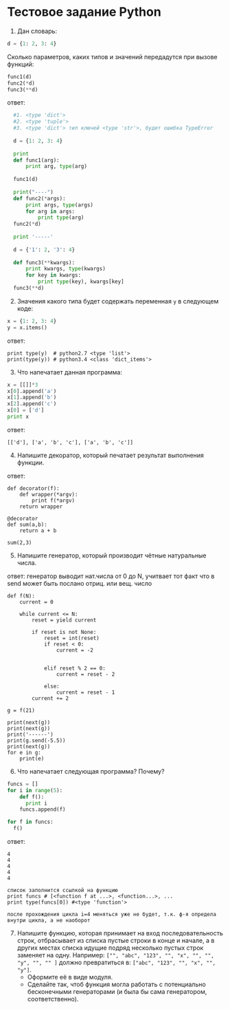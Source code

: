 # Тестовое задание Python

1. Дан словарь:
  ```python
  d = {1: 2, 3: 4}
  ```
  Сколько параметров, каких типов и значений передадутся при вызове функций:
  ```python
  func1(d)
  func2(*d)
  func3(**d)
  ```
  
  ответ:
  ```python
	#1. <type 'dict'>
	#2. <type 'tuple'>
	#3. <type 'dict'> тип ключей <type 'str'>, будет ошибка TypeError
	
	d = {1: 2, 3: 4}
	
	print
	def func1(arg):
		print arg, type(arg)
	
	func1(d)
	
	print("----")
	def func2(*args):
		print args, type(args)
		for arg in args:
			print type(arg)
	func2(*d)
	
	print '-----'
	
	d = {'1': 2, '3': 4}
	
	def func3(**kwargs):
		print kwargs, type(kwargs)
		for key in kwargs:
			print type(key), kwargs[key]
	func3(**d)
```

2. Значения какого типа будет содержать переменная `y` в следующем коде:
  ```python
  x = {1: 2, 3: 4}
  y = x.items()
  ```
  
  ответ:
  ```
  print type(y)  # python2.7 <type 'list'>
  print(type(y)) # python3.4 <class 'dict_items'>
  ```


3. Что напечатает данная программа:
  ```python
  x = [[]]*3
  x[0].append('a')
  x[1].append('b')
  x[2].append('c')
  x[0] = ['d']
  print x
  ```
  
  ответ:
  ```
  [['d'], ['a', 'b', 'c'], ['a', 'b', 'c']]
  ```


4. Напишите декоратор, который печатает результат выполнения функции.

ответ:
```
def decorator(f):
    def wrapper(*argv):
        print f(*argv)
    return wrapper
    
@decorator
def sum(a,b):
	return a + b

sum(2,3)
```

5. Напишите генератор, который производит чётные натуральные числа.

ответ:
генератор выводит нат.числа от 0 до N, учитвает тот факт что в send может быть послано отриц. или вещ. число

```
def f(N):
    current = 0
    
    while current <= N:
        reset = yield current

        if reset is not None:
            reset = int(reset)
            if reset < 0:
                current = -2


            elif reset % 2 == 0:
                current = reset - 2
                            
            else:
                current = reset - 1
        current += 2
        
g = f(21)

print(next(g))
print(next(g))
print('------')
print(g.send(-5.5))
print(next(g))
for e in g:
    print(e)
```

6. Что напечатает следующая программа? Почему?
  ```python
  funcs = []
  for i in range(5):
      def f():
        print i
      funcs.append(f)

  for f in funcs:
    f()
  ```
    
  ответ:
  ```
  4
  4
  4
  4
  4
  
  список заполнится ссылкой на функцию
  print funcs # [<function f at ...>, <function...>, ...
  print type(funcs[0]) #<type 'function'>
  
  после прохождения цикла i=4 меняться уже не будет, т.к. ф-я определа внутри цикла, а не наоборот
  ```

7. Напишите функцию, которая принимает на вход последовательность строк,
  отбрасывает из списка пустые строки в конце и начале, а в других местах списка
  идущие подряд несколько пустых строк заменяет на одну. Например:
  `["", "abc", "123", "", "x", "", "", "y", "", "" ]` должно превратиться в:
  `["abc", "123", "", "x", "", "y"]`.
    * Оформите её в виде модуля.
    * Сделайте так, чтоб функция могла работать с потенциально бесконечными
      генераторами (и была бы сама генератором, соответственно).

